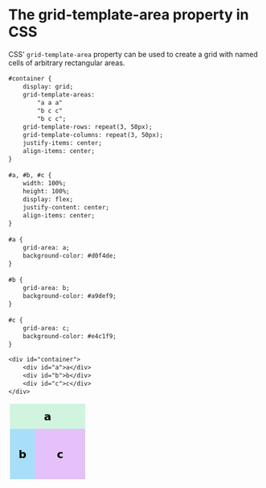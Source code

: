 # The grid-template-area property in CSS

CSS' `grid-template-area` property can be used to create a grid with named cells of arbitrary rectangular areas.

```
#container {
	display: grid;
	grid-template-areas:
		"a a a"
		"b c c"
		"b c c";
	grid-template-rows: repeat(3, 50px);
	grid-template-columns: repeat(3, 50px);
	justify-items: center;
	align-items: center;
}

#a, #b, #c {
	width: 100%;
	height: 100%;
	display: flex;
	justify-content: center;
	align-items: center;
}

#a {
	grid-area: a;
	background-color: #d0f4de;
}

#b {
	grid-area: b;
	background-color: #a9def9;
}

#c {
	grid-area: c;
	background-color: #e4c1f9;
}
```

```
<div id="container">
	<div id="a">a</div>
	<div id="b">b</div>
	<div id="c">c</div>
</div>
```

![grid-template-areas example](grid-template-areas.png)


